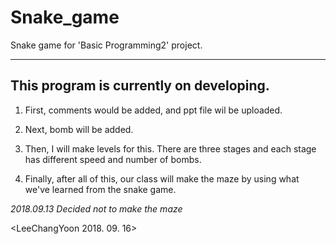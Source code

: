 # Snake_game
Snake game for 'Basic Programming2' project.

***

This program is currently on developing.
---

1. First, comments would be added, and ppt file wil be uploaded.

2. Next, bomb will be added.

3. Then, I will make levels for this. There are three stages and each stage has different speed and number of bombs.

4. Finally, after all of this, our class will make the maze by using what we've learned from the snake game. 

  *2018.09.13 Decided not to make the maze*

<LeeChangYoon 2018. 09. 16>
